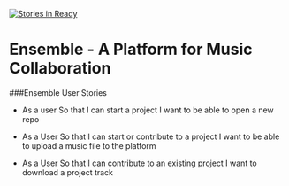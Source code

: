 [![Stories in Ready](https://badge.waffle.io/ensemble-team/ensemble.png?label=ready&title=Ready)](https://waffle.io/ensemble-team/ensemble)
# Ensemble - A Platform for Music Collaboration

###Ensemble User Stories

+ As a user
  So that I can start a project
  I want to be able to open a new repo

+ As a User
  So that I can start or contribute to a project
  I want to be able to upload a music file to the platform

+ As a User
  So that I can contribute to an existing project
  I want to download a project track

